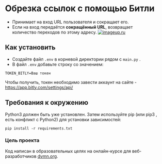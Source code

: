 # Обрезка ссылок с помощью Битли

* Принимает на вход URL пользователя и сокращает его.
* Если на вход передаётся __сокращённый URL__, возвращает количество переходов по этому адресу.
[![imageup.ru](https://imageup.ru/img188/3970649/image_2022-07-09_164138234.png)](https://imageup.ru/img188/3970649/image_2022-07-09_164138234.png.html)

## Как установить


- Создайте файл  `.env`  в корневой директории рядом с  `main.py` .
- В файл  `.env`  добавьте строку со значением:

`TOKEN_BITLY=Ваш токен`

Чтобы получить, токен необходимо завести аккаунт на сайте - https://app.bitly.com/settings/api/

## Требования к окружению

Python3 должен быть уже установлен.
Затем используйте  pip  (или  pip3 , есть конфликт с Python2) для установки зависимостей:

`pip install -r requirements.txt`


### Цель проекта

Код написан в образовательных целях на онлайн-курсе для веб-разработчиков [dvmn.org](https://dvmn.org/).

